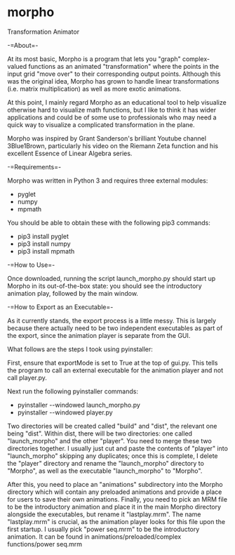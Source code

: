# morpho
Transformation Animator

-=About=-

At its most basic, Morpho is a program that lets you "graph" complex-valued functions as an animated "transformation" where the points in the input grid "move over" to their corresponding output points. Although this was the original idea, Morpho has grown to handle linear transformations (i.e. matrix multiplication) as well as more exotic animations.

At this point, I mainly regard Morpho as an educational tool to help visualize otherwise hard to visualize math functions, but I like to think it has wider applications and could be of some use to professionals who may need a quick way to visualize a complicated transformation in the plane.

Morpho was inspired by Grant Sanderson's brilliant Youtube channel 3Blue1Brown, particularly his video on the Riemann Zeta function and his excellent Essence of Linear Algebra series.

-=Requirements=-

Morpho was written in Python 3 and requires three external modules:
- pyglet
- numpy
- mpmath

You should be able to obtain these with the following pip3 commands:

- pip3 install pyglet
- pip3 install numpy
- pip3 install mpmath

-=How to Use=-

Once downloaded, running the script launch_morpho.py should start up Morpho in its out-of-the-box state: you should see the introductory animation play, followed by the main window.

-=How to Export as an Executable=-

As it currently stands, the export process is a little messy. This is largely because there actually need to be two independent executables as part of the export, since the animation player is separate from the GUI.

What follows are the steps I took using pyinstaller:

First, ensure that exportMode is set to True at the top of gui.py. This tells the program to call an external executable for the animation player and not call player.py.

Next run the following pyinstaller commands:

- pyinstaller --windowed launch_morpho.py
- pyinstaller --windowed player.py

Two directories will be created called "build" and "dist", the relevant one being "dist". Within dist, there will be two directories: one called "launch_morpho" and the other "player". You need to merge these two directories together. I usually just cut and paste the contents of "player" into "launch_morpho" skipping any duplicates; once this is complete, I delete the "player" directory and rename the "launch_morpho" directory to "Morpho", as well as the executable "launch_morpho" to "Morpho".

After this, you need to place an "animations" subdirectory into the Morpho directory which will contain any preloaded animations and provide a place for users to save their own animations. Finally, you need to pick an MRM file to be the introductory animation and place it in the main Morpho directory alongside the executables, but rename it "lastplay.mrm". The name "lastplay.mrm" is crucial, as the animation player looks for this file upon the first startup. I usually pick "power seq.mrm" to be the introductory animation. It can be found in animations/preloaded/complex functions/power seq.mrm
